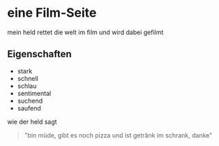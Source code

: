 # eine Film-Seite

mein held rettet die welt im film und wird dabei gefilmt

## Eigenschaften
* stark
* schnell
* schlau
* sentimental
* suchend
* saufend

wie der held sagt
> "bin müde, gibt es noch pizza und
> ist getränk im schrank, danke"
